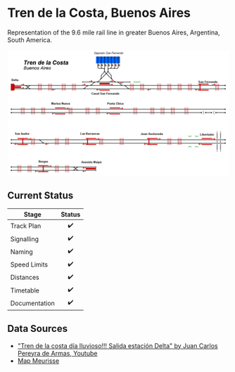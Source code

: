 # Tren de la Costa, Buenos Aires 
Representation of the 9.6 mile rail line in greater Buenos Aires, Argentina, South America.

![Image of Current State of Map](Images/TrendelaCosta_AR.bmp)

## Current Status

| Stage         | Status        |
| ------------- |:-------------:|
| Track Plan     | :heavy_check_mark: |
| Signalling      | :heavy_check_mark:      |
| Naming | :heavy_check_mark:      |
| Speed Limits | :heavy_check_mark: |
| Distances | :heavy_check_mark: |
| Timetable | :heavy_check_mark: |
| Documentation | :heavy_check_mark: |


## Data Sources

- ["Tren de la costa día lluvioso!!! Salida estación Delta" by Juan Carlos Pereyra de Armas, Youtube ](https://www.youtube.com/watch?v=7roQsPITZ4Y)
- [Map Meurisse](https://map.meurisse.org/)
